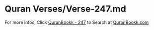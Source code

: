 # Quran Verses/Verse-247.md 

For more infos, Click [QuranBookk - 247](https://www.quranbookk.com/quran/search?q=247) to Search at [QuranBookk.com](http://quranbookk.com/)